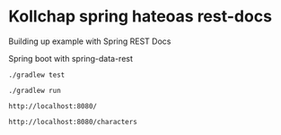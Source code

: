 # Kollchap spring hateoas rest-docs 

Building up example with Spring REST Docs 

Spring boot with spring-data-rest

~~~
./gradlew test
~~~

~~~
./gradlew run
~~~

~~~
http://localhost:8080/

http://localhost:8080/characters
~~~